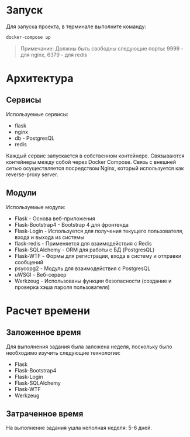 # Запуск

Для запуска проекта, в терминале выполните команду:
```bash
docker-compose up
```

> Примечание: Должны быть свободны следующие порты: 9999 - для nginx, 6379 - для redis

# Архитектура

## Сервисы
Используемые сервисы:
- flask
- nginx
- db - PostgresQL
- redis

Каждый сервис запускается в собственном контейнере. Связываются контейнеры между собой через Docker Compose. 
Связь с внешней сетью осуществляется посредством Nginx, который используется как reverse-proxy server.

## Модули
Используемые модули:
- Flask - Основа веб-приложения
- Flask-Bootstrap4 - Bootstrap 4 для фронтенда
- Flask-Login - Используется для получения текущего пользователя, входа и выхода из системы
- flask-redis - Применяется для взаимодействия с Redis
- Flask-SQLAlchemy - ORM для работы с БД (PostgresQL)
- Flask-WTF - Формы для регистрации, входа в систему и отправки сообщений
- psycopg2 - Модуль для взаимодействия с PostgresQL
- uWSGI - Веб-сервер
- Werkzeug - Использованы функции безопасности (создание и проверка хэша пароля пользователя)

# Расчет времени
## Заложенное время

Для выполнения задания была заложена неделя, поскольку было необходимо изучить следующие технологии:
- Flask
- Flask-Bootstrap4 
- Flask-Login
- Flask-SQLAlchemy
- Flask-WTF
- Werkzeug

## Затраченное время
На выполнение задания ушла неполная неделя: 5-6 дней.